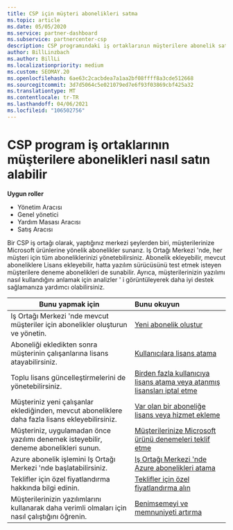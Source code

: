 ```yaml
---
title: CSP için müşteri abonelikleri satma
ms.topic: article
ms.date: 05/05/2020
ms.service: partner-dashboard
ms.subservice: partnercenter-csp
description: CSP programındaki iş ortaklarının müşterilere abonelik satma ve bunları Iş Ortağı Merkezi aracılığıyla yönetme hakkında bilgi edinin.
author: BillLinzbach
ms.author: BillLi
ms.localizationpriority: medium
ms.custom: SEOMAY.20
ms.openlocfilehash: 6ae63c2cacbdea7a1aa2bf08ffff8a3cde512668
ms.sourcegitcommit: 3d7d5064c5e021079ed7e6f93f03869cbf425a32
ms.translationtype: MT
ms.contentlocale: tr-TR
ms.lasthandoff: 04/06/2021
ms.locfileid: "106502756"
---
```

# <a name="how-csp-program-partners-can-sell-subscriptions-to-customers"></a>CSP program iş ortaklarının müşterilere abonelikleri nasıl satın alabilir

**Uygun roller**

- Yönetim Aracısı
- Genel yönetici
- Yardım Masası Aracısı
- Satış Aracısı

Bir CSP iş ortağı olarak, yaptığınız merkezi şeylerden biri, müşterilerinize Microsoft ürünlerine yönelik abonelikler sunarız. Iş Ortağı Merkezi 'nde, her müşteri için tüm aboneliklerinizi yönetebilirsiniz. Abonelik ekleyebilir, mevcut aboneliklere Lisans ekleyebilir, hatta yazılım sürücüsünü test etmek isteyen müşterilere deneme abonelikleri de sunabilir. Ayrıca, müşterilerinizin yazılımı nasıl kullandığını anlamak için analizler ' i görüntüleyerek daha iyi destek sağlamanıza yardımcı olabilirsiniz.

|**Bunu yapmak için**   |**Bunu okuyun**   |
|----------------------|:----------------------|
|Iş Ortağı Merkezi 'nde mevcut müşteriler için abonelikler oluşturun ve yönetin.|[Yeni abonelik oluştur](create-a-new-subscription.md)|
|Aboneliği ekledikten sonra müşterinin çalışanlarına lisans atayabilirsiniz.  |[Kullanıcılara lisans atama](assign-licenses-to-users.md)|
|Toplu lisans güncelleştirmelerini de yönetebilirsiniz.   |[Birden fazla kullanıcıya lisans atama veya atanmış lisansları iptal etme](bulk-license-provisioning-for-multiple-users.md)|
|Müşteriniz yeni çalışanlar eklediğinden, mevcut aboneliklere daha fazla lisans ekleyebilirsiniz.   |[Var olan bir aboneliğe lisans veya hizmet ekleme](add-licenses-or-services-to-an-existing-subscription.md)|
|Müşteriniz, uygulamadan önce yazılımı denemek isteyebilir, deneme abonelikleri sunun.    |[Müşterilerinize Microsoft ürünü denemeleri teklif etme](offer-your-customers-trials-of-microsoft-products.md)|
|Azure abonelik işlemini Iş Ortağı Merkezi 'nde başlatabilirsiniz.   |[Iş Ortağı Merkezi 'nde Azure abonelikleri atama](assign-azure-subscriptions.md)|
|Teklifler için özel fiyatlandırma hakkında bilgi edinin.   |[Teklifler için özel fiyatlandırma alın](get-special-pricing-for-offers.md)|
|Müşterilerinizin yazılımlarını kullanarak daha verimli olmaları için nasıl çalıştığını öğrenin.   | [Benimsemeyi ve memnuniyeti artırma](increasing-adoption-and-satisfaction.md)   |
